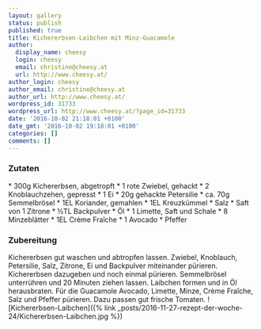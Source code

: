 ```yaml
---
layout: gallery
status: publish
published: true
title: Kichererbsen-Laibchen mit Minz-Guacamole
author:
  display_name: cheesy
  login: cheesy
  email: christine@cheesy.at
  url: http://www.cheesy.at/
author_login: cheesy
author_email: christine@cheesy.at
author_url: http://www.cheesy.at/
wordpress_id: 31733
wordpress_url: http://www.cheesy.at/?page_id=31733
date: '2016-10-02 21:18:01 +0100'
date_gmt: '2016-10-02 19:18:01 +0100'
categories: []
comments: []
---
```

### Zutaten
\* 300g Kichererbsen, abgetropft
\* 1 rote Zwiebel, gehackt
\* 2 Knoblauchzehen, gepresst
\* 1 Ei
\* 20g gehackte Petersilie
\* ca. 70g Semmelbrösel
\* 1EL Koriander, gemahlen
\* 1EL Kreuzkümmel
\* Salz
\* Saft von 1 Zitrone
\* ½TL Backpulver
\* Öl
\* 1 Limette, Saft und Schale
\* 8 Minzeblätter
\* 1EL Crème Fraîche
\* 1 Avocado
\* Pfeffer
### Zubereitung
Kichererbsen gut waschen und abtropfen lassen. Zwiebel, Knoblauch, Petersilie, Salz, Zitrone, Ei und Backpulver miteinander pürieren. Kichererbsen dazugeben und noch einmal pürieren. Semmelbrösel unterrühren und 20 Minuten ziehen lassen. Laibchen formen und in Öl herausbraten. Für die Guacamole Avocado, Limette, Minze, Crème Fraîche, Salz und Pfeffer pürieren. Dazu passen gut frische Tomaten.
![Kichererbsen-Laibchen]({% link _posts/2016-11-27-rezept-der-woche-24/Kichererbsen-Laibchen.jpg %})
